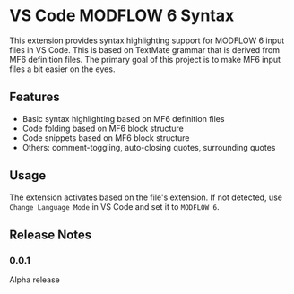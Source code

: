 # VS Code MODFLOW 6 Syntax

This extension provides syntax highlighting support for MODFLOW 6 input files in VS Code. This is based on TextMate grammar that is derived from MF6 definition files. The primary goal of this project is to make MF6 input files a bit easier on the eyes.

## Features

- Basic syntax highlighting based on MF6 definition files
- Code folding based on MF6 block structure
- Code snippets based on MF6 block structure
- Others: comment-toggling, auto-closing quotes, surrounding quotes

## Usage

The extension activates based on the file's extension. If not detected, use `Change Language Mode` in VS Code and set it to `MODFLOW 6`.

## Release Notes

### 0.0.1

Alpha release
